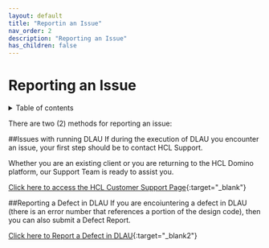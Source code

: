 ```yaml
---
layout: default
title: "Reportin an Issue"
nav_order: 2
description: "Reporting an Issue"
has_children: false
---
```


# Reporting an Issue

<details close markdown="block">
  <summary>
    Table of contents
  </summary>
  {: .text-delta }
1. TOC
{:toc}
</details>

There are two (2) methods for reporting an issue:


##Issues with running DLAU
If during the execution of DLAU you encounter an issue, your first step should be to contact HCL Support.

Whether you are an existing client or you are returning to the HCL Domino platform, our Support Team is ready to assist you.

[Click here to access the HCL Customer Support Page](https://support.hcltechsw.com/csm/){:target="_blank"}



##Reporting a Defect in DLAU
If you are encoiuntering a defect in DLAU (there is an error number that references a portion of the design code), then you can also submit a Defect Report.

[Click here to Report a Defect in DLAU](https://github.com/HCL-TECH-SOFTWARE/domino-license-analysis-utility-DLAU/issues){:target="_blank2"}

 